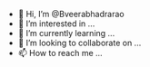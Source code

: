 - 👋 Hi, I’m @Bveerabhadrarao
- 👀 I’m interested in ...
- 🌱 I’m currently learning ...
- 💞️ I’m looking to collaborate on ...
- 📫 How to reach me ...

<!---
Bveerabhadrarao/Bveerabhadrarao is a ✨ special ✨ repository because its `README.md` (this file) appears on your GitHub profile.
You can click the Preview link to take a look at your changes.
--->
